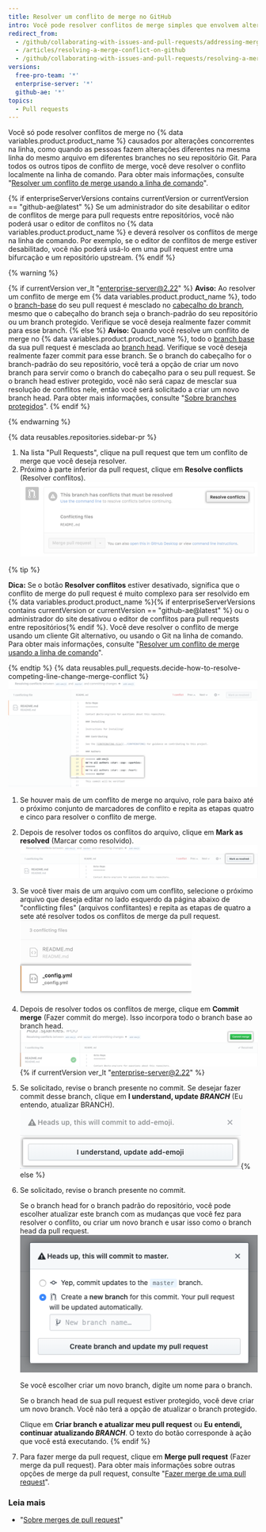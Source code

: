 ```yaml
---
title: Resolver um conflito de merge no GitHub
intro: Você pode resolver conflitos de merge simples que envolvem alterações concorrentes na linha usando o editor de conflitos.
redirect_from:
  - /github/collaborating-with-issues-and-pull-requests/addressing-merge-conflicts/resolving-a-merge-conflict-on-github
  - /articles/resolving-a-merge-conflict-on-github
  - /github/collaborating-with-issues-and-pull-requests/resolving-a-merge-conflict-on-github
versions:
  free-pro-team: '*'
  enterprise-server: '*'
  github-ae: '*'
topics:
  - Pull requests
---
```


Você só pode resolver conflitos de merge no {% data variables.product.product_name %} causados por alterações concorrentes na linha, como quando as pessoas fazem alterações diferentes na mesma linha do mesmo arquivo em diferentes branches no seu repositório Git. Para todos os outros tipos de conflito de merge, você deve resolver o conflito localmente na linha de comando. Para obter mais informações, consulte "[Resolver um conflito de merge usando a linha de comando](/articles/resolving-a-merge-conflict-using-the-command-line/)".

{% if enterpriseServerVersions contains currentVersion or currentVersion == "github-ae@latest" %}
Se um administrador do site desabilitar o editor de conflitos de merge para pull requests entre repositórios, você não poderá usar o editor de conflitos no {% data variables.product.product_name %} e deverá resolver os conflitos de merge na linha de comando. Por exemplo, se o editor de conflitos de merge estiver desabilitado, você não poderá usá-lo em uma pull request entre uma bifurcação e um repositório upstream.
{% endif %}

{% warning %}

{% if currentVersion ver_lt "enterprise-server@2.22" %}
**Aviso:** Ao resolver um conflito de merge em {% data variables.product.product_name %}, todo o [branch-base](/github/getting-started-with-github/github-glossary#base-branch) do seu pull request é mesclado no [cabeçalho do branch](/github/getting-started-with-github/github-glossary#head-branch), mesmo que o cabeçalho do branch seja o branch-padrão do seu repositório ou um branch protegido. Verifique se você deseja realmente fazer commit para esse branch.
{% else %}
**Aviso:** Quando você resolve um conflito de merge no {% data variables.product.product_name %},  todo o [branch base](/github/getting-started-with-github/github-glossary#base-branch) da sua pull request é mesclada ao [branch head](/github/getting-started-with-github/github-glossary#head-branch). Verifique se você deseja realmente fazer commit para esse branch. Se o branch do cabeçalho for o branch-padrão do seu repositório, você terá a opção de criar um novo branch para servir como o branch do cabeçalho para o seu pull request. Se o branch head estiver protegido, você não será capaz de mesclar sua resolução de conflitos nele, então você será solicitado a criar um novo branch head. Para obter mais informações, consulte "[Sobre branches protegidos](/github/administering-a-repository/about-protected-branches)".
{% endif %}

{% endwarning %}

{% data reusables.repositories.sidebar-pr %}
1. Na lista "Pull Requests", clique na pull request que tem um conflito de merge que você deseja resolver.
1. Próximo à parte inferior da pull request, clique em **Resolve conflicts** (Resolver conflitos). ![Botão de resolução de conflitos de merge](/assets/images/help/pull_requests/resolve-merge-conflicts-button.png)

 {% tip %}

 **Dica:** Se o botão **Resolver conflitos** estiver desativado, significa que o conflito de merge do pull request é muito complexo para ser resolvido em {% data variables.product.product_name %}{% if enterpriseServerVersions contains currentVersion or currentVersion == "github-ae@latest" %} ou o administrador do site desativou o editor de conflitos para pull requests entre repositórios{% endif %}. Você deve resolver o conflito de merge usando um cliente Git alternativo, ou usando o Git na linha de comando. Para obter mais informações, consulte "[Resolver um conflito de merge usando a linha de comando](/articles/resolving-a-merge-conflict-using-the-command-line)".

 {% endtip %}
{% data reusables.pull_requests.decide-how-to-resolve-competing-line-change-merge-conflict %}
 ![Exemplo de exibição de conflito de merge com marcadores de conflito](/assets/images/help/pull_requests/view-merge-conflict-with-markers.png)
1. Se houver mais de um conflito de merge no arquivo, role para baixo até o próximo conjunto de marcadores de conflito e repita as etapas quatro e cinco para resolver o conflito de merge.
1. Depois de resolver todos os conflitos do arquivo, clique em **Mark as resolved** (Marcar como resolvido). ![Clique no botão marcar como resolvido](/assets/images/help/pull_requests/mark-as-resolved-button.png)
1. Se você tiver mais de um arquivo com um conflito, selecione o próximo arquivo que deseja editar no lado esquerdo da página abaixo de "conflicting files" (arquivos conflitantes) e repita as etapas de quatro a sete até resolver todos os conflitos de merge da pull request. ![Selecione o próximo arquivo conflitante, se aplicável](/assets/images/help/pull_requests/resolve-merge-conflict-select-conflicting-file.png)
1. Depois de resolver todos os conflitos de merge, clique em **Commit merge** (Fazer commit do merge). Isso incorpora todo o branch base ao branch head. ![Resolve merge conflicts button](/assets/images/help/pull_requests/merge-conflict-commit-changes.png){% if currentVersion ver_lt "enterprise-server@2.22" %}
1. Se solicitado, revise o branch presente no commit. Se desejar fazer commit desse branch, clique em **I understand, update _BRANCH_** (Eu entendo, atualizar BRANCH). ![Janela de confirmação do conflito de merge](/assets/images/help/pull_requests/merge-conflict-confirmation.png){% else %}
1. Se solicitado, revise o branch presente no commit.

   Se o branch head for o branch padrão do repositório, você pode escolher atualizar este branch com as mudanças que você fez para resolver o conflito, ou criar um novo branch e usar isso como o branch head da pull request. ![Solicitar a revisão do branch que será atualizado](/assets/images/help/pull_requests/conflict-resolution-merge-dialog-box.png)

   Se você escolher criar um novo branch, digite um nome para o branch.

   Se o branch head de sua pull request estiver protegido, você deve criar um novo branch. Você não terá a opção de atualizar o branch protegido.

   Clique em **Criar branch e atualizar meu pull request** ou **Eu entendi, continuar atualizando _BRANCH_**. O texto do botão corresponde à ação que você está executando.
{% endif %}
1. Para fazer merge da pull request, clique em **Merge pull request** (Fazer merge da pull request). Para obter mais informações sobre outras opções de merge da pull request, consulte "[Fazer merge de uma pull request](/articles/merging-a-pull-request/)".

### Leia mais

- "[Sobre merges de pull request](/articles/about-pull-request-merges)"
